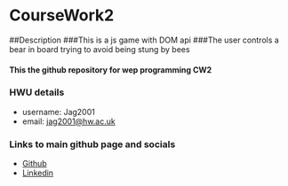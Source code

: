 # CourseWork2
##Description
###This is a js game with DOM api
###The user controls a bear in board trying to avoid being stung by bees
#### This the github repository for wep programming CW2
### HWU details
* username: Jag2001
* email: jag2001@hw.ac.uk
### Links to main github page and socials
* [Github](https://github.com/Swits-S)
* [Linkedin](https://www.linkedin.com/in/jakegourley/)
